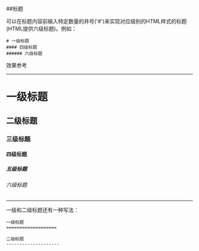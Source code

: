 ##标题

可以在标题内容前输入特定数量的井号('#')来实现对应级别的HTML样式的标题(HTML提供六级标题)。例如：

```no-highlight
# 一级标题
#### 四级标题
###### 六级标题
```
效果参考

---
# 一级标题
## 二级标题
### 三级标题
#### 四级标题
##### 五级标题
###### 六级标题
---

一级和二级标题还有一种写法：

```no-highlight
一级标题
===================

二级标题
--------------------
```